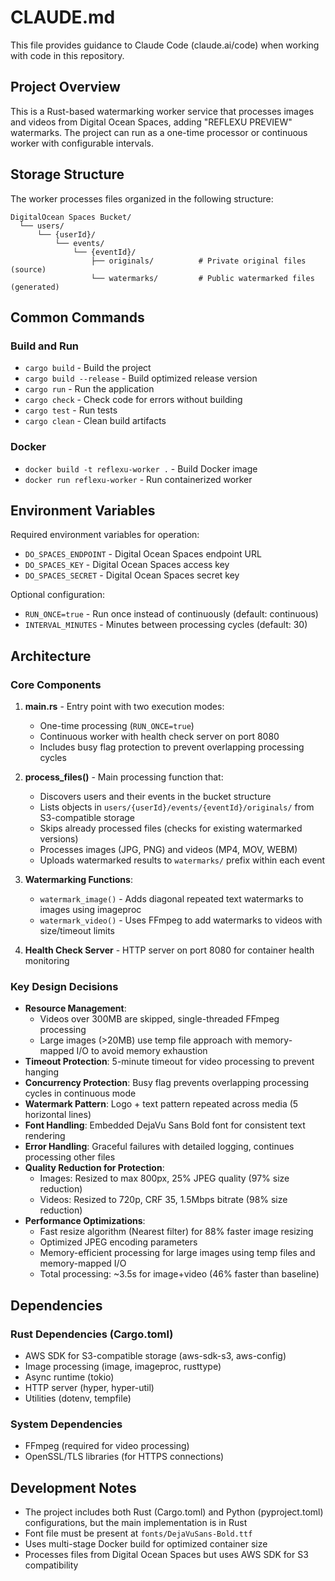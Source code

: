 # CLAUDE.md

This file provides guidance to Claude Code (claude.ai/code) when working with code in this repository.

## Project Overview

This is a Rust-based watermarking worker service that processes images and videos from Digital Ocean Spaces, adding "REFLEXU PREVIEW" watermarks. The project can run as a one-time processor or continuous worker with configurable intervals.

## Storage Structure

The worker processes files organized in the following structure:
```
DigitalOcean Spaces Bucket/
  └── users/
      └── {userId}/
          └── events/
              └── {eventId}/
                  ├── originals/          # Private original files (source)
                  └── watermarks/         # Public watermarked files (generated)
```

## Common Commands

### Build and Run
- `cargo build` - Build the project
- `cargo build --release` - Build optimized release version
- `cargo run` - Run the application
- `cargo check` - Check code for errors without building
- `cargo test` - Run tests
- `cargo clean` - Clean build artifacts

### Docker
- `docker build -t reflexu-worker .` - Build Docker image
- `docker run reflexu-worker` - Run containerized worker

## Environment Variables

Required environment variables for operation:
- `DO_SPACES_ENDPOINT` - Digital Ocean Spaces endpoint URL
- `DO_SPACES_KEY` - Digital Ocean Spaces access key
- `DO_SPACES_SECRET` - Digital Ocean Spaces secret key

Optional configuration:
- `RUN_ONCE=true` - Run once instead of continuously (default: continuous)
- `INTERVAL_MINUTES` - Minutes between processing cycles (default: 30)

## Architecture

### Core Components

1. **main.rs** - Entry point with two execution modes:
   - One-time processing (`RUN_ONCE=true`)
   - Continuous worker with health check server on port 8080
   - Includes busy flag protection to prevent overlapping processing cycles

2. **process_files()** - Main processing function that:
   - Discovers users and their events in the bucket structure
   - Lists objects in `users/{userId}/events/{eventId}/originals/` from S3-compatible storage
   - Skips already processed files (checks for existing watermarked versions)
   - Processes images (JPG, PNG) and videos (MP4, MOV, WEBM)
   - Uploads watermarked results to `watermarks/` prefix within each event

3. **Watermarking Functions**:
   - `watermark_image()` - Adds diagonal repeated text watermarks to images using imageproc
   - `watermark_video()` - Uses FFmpeg to add watermarks to videos with size/timeout limits

4. **Health Check Server** - HTTP server on port 8080 for container health monitoring

### Key Design Decisions

- **Resource Management**:
  - Videos over 300MB are skipped, single-threaded FFmpeg processing
  - Large images (>20MB) use temp file approach with memory-mapped I/O to avoid memory exhaustion
- **Timeout Protection**: 5-minute timeout for video processing to prevent hanging
- **Concurrency Protection**: Busy flag prevents overlapping processing cycles in continuous mode
- **Watermark Pattern**: Logo + text pattern repeated across media (5 horizontal lines)
- **Font Handling**: Embedded DejaVu Sans Bold font for consistent text rendering
- **Error Handling**: Graceful failures with detailed logging, continues processing other files
- **Quality Reduction for Protection**:
  - Images: Resized to max 800px, 25% JPEG quality (97% size reduction)
  - Videos: Resized to 720p, CRF 35, 1.5Mbps bitrate (98% size reduction)
- **Performance Optimizations**:
  - Fast resize algorithm (Nearest filter) for 88% faster image resizing
  - Optimized JPEG encoding parameters
  - Memory-efficient processing for large images using temp files and memory-mapped I/O
  - Total processing: ~3.5s for image+video (46% faster than baseline)

## Dependencies

### Rust Dependencies (Cargo.toml)
- AWS SDK for S3-compatible storage (aws-sdk-s3, aws-config)
- Image processing (image, imageproc, rusttype)
- Async runtime (tokio)
- HTTP server (hyper, hyper-util)
- Utilities (dotenv, tempfile)

### System Dependencies
- FFmpeg (required for video processing)
- OpenSSL/TLS libraries (for HTTPS connections)

## Development Notes

- The project includes both Rust (Cargo.toml) and Python (pyproject.toml) configurations, but the main implementation is in Rust
- Font file must be present at `fonts/DejaVuSans-Bold.ttf`
- Uses multi-stage Docker build for optimized container size
- Processes files from Digital Ocean Spaces but uses AWS SDK for S3 compatibility